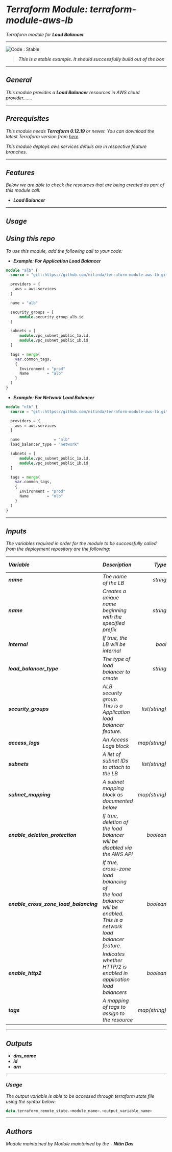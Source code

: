 # _Terraform Module: terraform-module-aws-lb_
_Terraform module for **_Load Balancer_**_


<!--BEGIN STABILITY BANNER-->
---

![_Code : Stable_](https://img.shields.io/badge/Code-Stable-brightgreen?style=for-the-badge&logo=github)

> **_This is a stable example. It should successfully build out of the box_**
>

---
<!--END STABILITY BANNER-->


## _General_

_This module provides a_ **_Load Balancer_** _resources in AWS cloud provider......._

---


## _Prerequisites_

_This module needs_ **_Terraform 0.12.19_** _or newer._
_You can download the latest Terraform version from_ [_here_](https://www.terraform.io/downloads.html).

_This module deploys aws services details are in respective feature branches._


---

## _Features_

_Below we are able to check the resources that are being created as part of this module call:_


* **_Load Balancer_**



---

## _Usage_

## _Using this repo_

_To use this module, add the following call to your code:_


* **_Example: For Application Load Balancer_**

```tf
module "alb" {
  source = "git::https://github.com/nitinda/terraform-module-aws-lb.git?ref=master"

  providers = {
    aws = aws.services
  }

  name = "alb"

  security_groups = [
      module.security_group_alb.id
  ]

  subnets = [
      module.vpc_subnet_public_1a.id,
      module.vpc_subnet_public_1b.id
  ]

  tags = merge(
    var.common_tags,
    {
      Environment = "prod"
      Name        = "alb"
    }
  )
}

```

* **_Example: For Network Load Balancer_**

```tf
module "nlb" {
  source = "git::https://github.com/nitinda/terraform-module-aws-lb.git?ref=master"

  providers = {
    aws = aws.services
  }

  name               = "nlb"
  load_balancer_type = "network"

  subnets = [
      module.vpc_subnet_public_1a.id,
      module.vpc_subnet_public_1b.id
  ]

  tags = merge(
    var.common_tags,
    {
      Environment = "prod"
      Name        = "nlb"
    }
  )
}

```

---

## _Inputs_

_The variables required in order for the module to be successfully called from the deployment repository are the following:_


|**_Variable_** | **_Description_** | **_Type_** | **_Argument Status_** | **_Default Value_** |
|:----|:----|-----:|:---:|:---:|
| **_name_** | _The name of the LB_ | _string_ | **_Optional_** | **_null_** |
| **_name_** | _Creates a unique name beginning with the specified prefix_ | _string_ | **_Optional_** | **_null_** |
| **_internal_** | _If true, the LB will be internal_ | _bool_ | **_Optional_** | **_false_** |
| **_load\_balancer\_type_** | _The type of load balancer to create_ | _string_ | **_Optional_** | **_application_** |
| **_security\_groups_** | _ALB security group.<br/>This is a Application load balancer feature._ | _list(string)_ | **_Optional_** | **_[]_** |
| **_access\_logs_** | _An Access Logs block_ | _map(string)_ | **_Optional_** | **_{}_** |
| **_subnets_** | _A list of subnet IDs to attach to the LB_ | _list(string)_ | **_Optional_** | **_[]_** |
| **_subnet\_mapping_** | _A subnet mapping block as documented below_ | _map(string)_ | **_Optional_** | **_{}_** |
| **_enable\_deletion\_protection_** | _If true, deletion of the load balancer <br/>will be disabled via the AWS API_ | _boolean_ | **_Optional_** | **_false_** |
| **_enable\_cross\_zone\_load\_balancing_** | _If true, cross-zone load balancing of <br/>the load balancer will be enabled.<br/>This is a network load balancer feature._ | _boolean_ | **_Optional_** | **_false_** |
| **_enable\_http2_** | _Indicates whether HTTP/2 is enabled in <br/>application load balancers_ | _boolean_ | **_Optional_** | **_true_** |
| **_tags_** | _A mapping of tags to assign to the resource_ | _map(string)_ | **_Optional_** | **_{}_** |


---


## _Outputs_

* **_dns\_name_**
* **_id_**
* **_arn_**

---


### _Usage_


_The output variable is able to be accessed through terraform state file using the syntax below:_

```tf
data.terraform_remote_state.<module_name>.<output_variable_name>
```

---

## _Authors_
_Module maintained by Module maintained by the -_ **_Nitin Das_**
